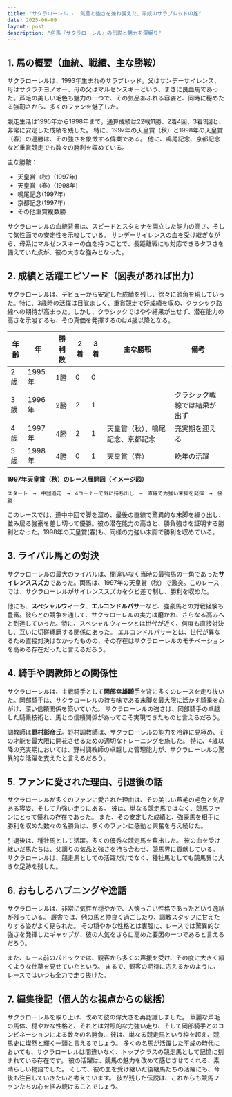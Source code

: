 ```yaml
---
title: "サクラローレル -  気品と強さを兼ね備えた、平成のサラブレッドの雄"
date: 2025-06-09
layout: post
description: "名馬『サクラローレル』の伝説と魅力を深堀り"
---
```


## 1. 馬の概要（血統、戦績、主な勝鞍）

サクラローレルは、1993年生まれのサラブレッド。父はサンデーサイレンス、母はサクラチヨノオー、母の父はマルゼンスキーという、まさに良血馬であった。芦毛の美しい毛色も魅力の一つで、その気品あふれる容姿と、同時に秘めたる強靭さから、多くのファンを魅了した。

競走生活は1995年から1998年まで。通算成績は22戦11勝、2着4回、3着3回と、非常に安定した成績を残した。  特に、1997年の天皇賞（秋）と1998年の天皇賞（春）の連勝は、その強さを象徴する偉業である。  他に、鳴尾記念、京都記念など重賞競走でも数々の勝利を収めている。

主な勝鞍：

* 天皇賞（秋）(1997年)
* 天皇賞（春）(1998年)
* 鳴尾記念(1997年)
* 京都記念(1997年)
* その他重賞複数勝

サクラローレルの血統背景は、スピードとスタミナを両立した能力の高さ、そして気性面での安定性を示唆している。 サンデーサイレンスの血を受け継ぎながら、母系にマルゼンスキーの血を持つことで、長距離戦にも対応できるタフさを備えていた点が、彼の大きな強みとなった。


## 2. 成績と活躍エピソード（図表があれば出力）

サクラローレルは、デビューから安定した成績を残し、徐々に頭角を現していった。特に、3歳時の活躍は目覚ましく、重賞競走で好成績を収め、クラシック路線への期待が高まった。しかし、クラシックではやや結果が出せず、潜在能力の高さを示唆するも、その真価を発揮するのは4歳以降となる。

| 年齢 | 年  | 勝利数 | 2着 | 3着 | 主な勝鞍 | 備考 |
|---|---|---|---|---|---|---|
| 2歳 | 1995年 | 1勝 | 0 | 0 |  |  |
| 3歳 | 1996年 | 2勝 | 2 | 1 |  |  クラシック戦線では結果が出ず |
| 4歳 | 1997年 | 4勝 | 2 | 1 | 天皇賞（秋）、鳴尾記念、京都記念 |  充実期を迎える |
| 5歳 | 1998年 | 4勝 | 0 | 1 | 天皇賞（春） |  晩年の活躍 |


**1997年天皇賞（秋）のレース展開図（イメージ図）**

```
スタート　→　中団追走　→　4コーナーで外に持ち出し　→　直線で力強い末脚を発揮　→　優勝
```

このレースでは、道中中団で脚を溜め、最後の直線で驚異的な末脚を繰り出し、並み居る強豪を差し切って優勝。彼の潜在能力の高さと、勝負強さを証明する勝利となった。1998年の天皇賞(春)も、同様の力強い末脚で勝利を収めている。


## 3. ライバル馬との対決

サクラローレルの最大のライバルは、間違いなく当時の最強馬の一角であった**サイレンススズカ**であった。両馬は、1997年の天皇賞（秋）で激突。このレースでは、サクラローレルがサイレンススズカをクビ差で制し、勝利を収めた。

他にも、**スペシャルウィーク**、**エルコンドルパサー**など、強豪馬との対戦経験も豊富。彼らとの競争を通して、サクラローレルの実力は磨かれ、さらなる高みへと到達していった。特に、スペシャルウィークとは世代が近く、何度も直接対決し、互いに切磋琢磨する関係にあった。  エルコンドルパサーとは、世代が異なるため直接対決はなかったものの、その存在はサクラローレルのモチベーションを高める存在だったと言えるだろう。


## 4. 騎手や調教師との関係性

サクラローレルは、主戦騎手として**岡部幸雄騎手**を背に多くのレースを走り抜いた。岡部騎手は、サクラローレルの持ち味である末脚を最大限に活かす騎乗を心がけ、深い信頼関係を築いていた。  サクラローレルの強さは、岡部騎手の卓越した騎乗技術と、馬との信頼関係があってこそ実現できたものと言えるだろう。

調教師は**野村彰彦氏**。野村調教師は、サクラローレルの能力を冷静に見極め、その才能を最大限に開花させるための適切なトレーニングを施した。  特に、4歳以降の充実期においては、野村調教師の卓越した管理能力が、サクラローレルの驚異的な活躍を支えたと言えるだろう。


## 5. ファンに愛された理由、引退後の話

サクラローレルが多くのファンに愛された理由は、その美しい芦毛の毛色と気品ある容姿、そして力強い走りにある。  彼は、単なる競走馬ではなく、競馬ファンにとって憧れの存在であった。  また、その安定した成績と、強豪馬を相手に勝利を収めた数々の名勝負は、多くのファンに感動と興奮を与え続けた。

引退後は、種牡馬として活躍。多くの優秀な競走馬を輩出した。  彼の血を受け継いだ馬たちは、父譲りの気品と強さを持ち合わせ、競馬界に貢献している。  サクラローレルは、競走馬としての活躍だけでなく、種牡馬としても競馬界に大きな足跡を残した。


## 6. おもしろハプニングや逸話

サクラローレルは、非常に気性が穏やかで、人懐っこい性格であったという逸話が残っている。  厩舎では、他の馬と仲良く過ごしたり、調教スタッフに甘えたりする姿がよく見られた。  その穏やかな性格とは裏腹に、レースでは驚異的な強さを発揮したギャップが、彼の人気をさらに高めた要因の一つであると言えるだろう。

また、レース前のパドックでは、観客から多くの声援を受け、その度に大きく頷くような仕草を見せていたという。  まるで、観客の期待に応えるかのように、レースではいつも全力で走り抜けた。


## 7. 編集後記（個人的な視点からの総括）

サクラローレルを取り上げ、改めて彼の偉大さを再認識しました。  華麗な芦毛の馬体、穏やかな性格と、それとは対照的な力強い走り、そして岡部騎手とのコンビネーションによる数々の名勝負…  彼は、単なる競走馬という枠を超え、競馬史に燦然と輝く一頭と言えるでしょう。  多くの名馬が活躍した平成の時代においても、サクラローレルは間違いなく、トップクラスの競走馬として記憶に刻まれている存在です。  彼の活躍は、競馬の魅力を改めて感じさせてくれる、素晴らしい物語でした。  そして、彼の血を受け継いだ後継馬たちの活躍にも、今後も注目していきたいと考えています。  彼が残した伝説は、これからも競馬ファンたちの心を掴み続けることでしょう。
